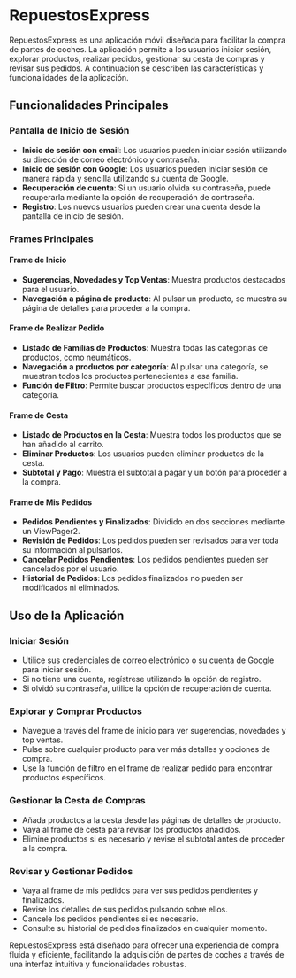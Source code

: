 # RepuestosExpress

RepuestosExpress es una aplicación móvil diseñada para facilitar la compra de partes de coches. La aplicación permite a los usuarios iniciar sesión, explorar productos, realizar pedidos, gestionar su cesta de compras y revisar sus pedidos. A continuación se describen las características y funcionalidades de la aplicación.

## Funcionalidades Principales

### Pantalla de Inicio de Sesión

- **Inicio de sesión con email**: Los usuarios pueden iniciar sesión utilizando su dirección de correo electrónico y contraseña.
- **Inicio de sesión con Google**: Los usuarios pueden iniciar sesión de manera rápida y sencilla utilizando su cuenta de Google.
- **Recuperación de cuenta**: Si un usuario olvida su contraseña, puede recuperarla mediante la opción de recuperación de contraseña.
- **Registro**: Los nuevos usuarios pueden crear una cuenta desde la pantalla de inicio de sesión.

### Frames Principales

#### Frame de Inicio

- **Sugerencias, Novedades y Top Ventas**: Muestra productos destacados para el usuario.
- **Navegación a página de producto**: Al pulsar un producto, se muestra su página de detalles para proceder a la compra.

#### Frame de Realizar Pedido

- **Listado de Familias de Productos**: Muestra todas las categorías de productos, como neumáticos.
- **Navegación a productos por categoría**: Al pulsar una categoría, se muestran todos los productos pertenecientes a esa familia.
- **Función de Filtro**: Permite buscar productos específicos dentro de una categoría.

#### Frame de Cesta

- **Listado de Productos en la Cesta**: Muestra todos los productos que se han añadido al carrito.
- **Eliminar Productos**: Los usuarios pueden eliminar productos de la cesta.
- **Subtotal y Pago**: Muestra el subtotal a pagar y un botón para proceder a la compra.

#### Frame de Mis Pedidos

- **Pedidos Pendientes y Finalizados**: Dividido en dos secciones mediante un ViewPager2.
- **Revisión de Pedidos**: Los pedidos pueden ser revisados para ver toda su información al pulsarlos.
- **Cancelar Pedidos Pendientes**: Los pedidos pendientes pueden ser cancelados por el usuario.
- **Historial de Pedidos**: Los pedidos finalizados no pueden ser modificados ni eliminados.

## Uso de la Aplicación

### Iniciar Sesión

- Utilice sus credenciales de correo electrónico o su cuenta de Google para iniciar sesión.
- Si no tiene una cuenta, regístrese utilizando la opción de registro.
- Si olvidó su contraseña, utilice la opción de recuperación de cuenta.

### Explorar y Comprar Productos

- Navegue a través del frame de inicio para ver sugerencias, novedades y top ventas.
- Pulse sobre cualquier producto para ver más detalles y opciones de compra.
- Use la función de filtro en el frame de realizar pedido para encontrar productos específicos.

### Gestionar la Cesta de Compras

- Añada productos a la cesta desde las páginas de detalles de producto.
- Vaya al frame de cesta para revisar los productos añadidos.
- Elimine productos si es necesario y revise el subtotal antes de proceder a la compra.

### Revisar y Gestionar Pedidos

- Vaya al frame de mis pedidos para ver sus pedidos pendientes y finalizados.
- Revise los detalles de sus pedidos pulsando sobre ellos.
- Cancele los pedidos pendientes si es necesario.
- Consulte su historial de pedidos finalizados en cualquier momento.

RepuestosExpress está diseñado para ofrecer una experiencia de compra fluida y eficiente, facilitando la adquisición de partes de coches a través de una interfaz intuitiva y funcionalidades robustas.
